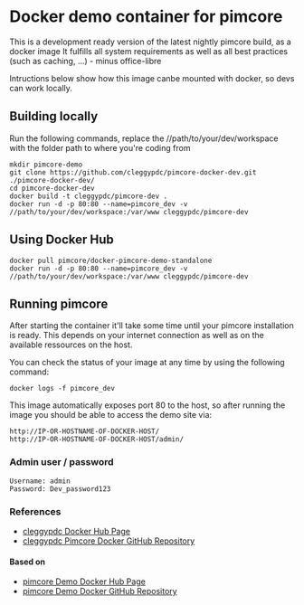 # Docker demo container for pimcore

This is a development ready version of the latest nightly pimcore build, as a docker image
It fulfills all system requirements as well as all best practices (such as caching, ...) - minus office-libre

Intructions below show how this image canbe mounted with docker, so devs can work locally.

## Building locally 
Run the following commands, replace the //path/to/your/dev/workspace with the folder path to where you're coding from
```
mkdir pimcore-demo
git clone https://github.com/cleggypdc/pimcore-docker-dev.git ./pimcore-docker-dev/
cd pimcore-docker-dev
docker build -t cleggypdc/pimcore-dev .
docker run -d -p 80:80 --name=pimcore_dev -v //path/to/your/dev/workspace:/var/www cleggypdc/pimcore-dev
``` 

## Using Docker Hub
```
docker pull pimcore/docker-pimcore-demo-standalone
docker run -d -p 80:80 --name=pimcore_dev -v //path/to/your/dev/workspace:/var/www cleggypdc/pimcore-dev
``` 

## Running pimcore
After starting the container it'll take some time until your pimcore installation is ready. This depends on your internet connection as well as on the available ressources on the host. 

You can check the status of your image at any time by using the following command: 
```
docker logs -f pimcore_dev
```

This image automatically exposes port 80 to the host, so after running the image you should be able to access the demo site via: 
```
http://IP-OR-HOSTNAME-OF-DOCKER-HOST/
http://IP-OR-HOSTNAME-OF-DOCKER-HOST/admin/
```

### Admin user / password
```
Username: admin
Password: Dev_password123
```

### References
* [cleggypdc Docker Hub Page](https://registry.hub.docker.com/u/cleggypdc/pimcore-dev/) 
* [cleggypdc Pimcore Docker GitHub Repository](https://github.com/cleggypdc/pimcore-docker-dev)

#### Based on
* [pimcore Demo Docker Hub Page](https://registry.hub.docker.com/u/pimcore/docker-pimcore-demo-standalone/) 
* [pimcore Demo Docker GitHub Repository](https://github.com/pimcore/docker-pimcore-demo-standalone/)

